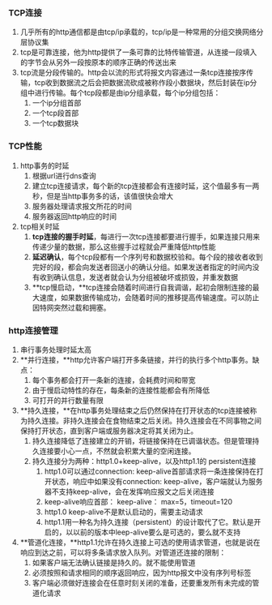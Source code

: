 ### TCP连接

1. 几乎所有的http通信都是由tcp/ip承载的，tcp/ip是一种常用的分组交换网络分层协议集
2. tcp是可靠连接，他为http提供了一条可靠的比特传输管道，从连接一段填入的字节会从另外一段按原本的顺序正确的传送出来
3. tcp流是分段传输的。http会以流的形式将报文内容通过一条tcp连接按序传输，tcp收到数据流之后会把数据流砍成被称作段小数据块，然后封装在ip分组中进行传输。每个tcp段都是由ip分组承载，每个ip分组包括：
   1. 一个ip分组首部
   2. 一个tcp段首部
   3. 一个tcp数据块

### TCP性能

1. http事务的时延
   1. 根据url进行dns查询
   2. 建立tcp连接请求，每个新的tcp连接都会有连接时延，这个值最多有一两秒，但是当http事务多的话，该值很快会增大
   3. 服务器处理请求报文所花的时间
   4. 服务器返回http响应的时间
2. tcp相关时延
   1. **tcp连接的握手时延**，每进行一次tcp连接都要进行握手，如果连接只用来传递少量的数据，那么这些握手过程就会严重降低http性能
   2. **延迟确认**，每个tcp段都有一个序列号和数据校验和。每个段的接收者收到完好的段，都会向发送者回送小的确认分组。如果发送者指定的时间内没有收到确认信息，发送者就会认为分组被破坏或损毁，并重发数据
   3. **tcp慢启动，**tcp连接会随着时间进行自我调谐，起初会限制连接的最大速度，如果数据传输成功，会随着时间的推移提高传输速度。可以防止因特网突然过载和拥塞。

### http连接管理

1. 串行事务处理时延太高
2. **并行连接，**http允许客户端打开多条链接，并行的执行多个http事务。缺点：
   1. 每个事务都会打开一条新的连接，会耗费时间和带宽
   2. 由于慢启动特性的存在，每条新的连接性能都会有所降低
   3. 可打开的并行数量有限
3. **持久连接，**在http事务处理结束之后仍然保持在打开状态的tcp连接被称为持久连接。非持久连接会在食物结束之后关闭。持久连接会在不同事物之间保持打开状态，直到客户端或服务器决定将其关闭为止。
   1. 持久连接降低了连接建立的开销，将链接保持在已调谐状态。但是管理持久连接要小心一点，不然就会积累大量的空闲连接。
   2. 持久连接分为两种：http1.0+keep-alive，以及http1.1的 persistent连接
      1. http1.0可以通过connection: keep-alive首部请求将一条连接保持在打开状态，响应中如果没有connection: keep-alive，客户端就认为服务器不支持keep-alive，会在发挥响应报文之后关闭连接
      2. keep-alive响应首部： keep-alive： max=5，timeout=120
      3. http1.0 keep-alive不是默认启动的，需要主动请求
      4. http1.1用一种名为持久连接（persistent）的设计取代了它。默认是开启的，以以前的版本中leep-alive要么是可选的，要么就不支持
4. **管道化连接，**http1.1允许在持久连接上可选的使用请求管道，也就是说在响应到达之前，可以将多条请求放入队列。对管道还连接的限制：
   1. 如果客户端无法确认链接是持久的。就不能使用管道
   2. 必须按照和请求相同的顺序返回响应，因为http报文中没有序列号标签
   3. 客户端必须做好连接会在任意时刻关闭的准备，还要重发所有未完成的管道化请求